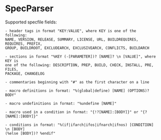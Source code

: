 # SpecParser

Supported specfile fields:

    - header tags in format "KEY:VALUE", where KEY is one of the following:
    NAME, VERSION, RELEASE, SUMMARY, LICENSE, URL, BUILDREQUIRES, REQUIRES, PREFIX,
    GROUP, BUILDROOT, EXCLUDEARCH, EXCLUSIVEARCH, CONFLICTS, BUILDARCH

    - sections in format "%KEY (-[PARAMETER])? [NAME]? \n [VALUE]", where KEY is
    one of the following: DESCRIPTION, PREP, BUILD, CHECK, INSTALL, PRE, FILES, 
    PACKAGE, CHANGELOG

    - commentaries beginning with "#" as the first character on a line

    - macro definitions in format: "%(global|define) [NAME] (OPTIONS)? BODY"

    - macro undefinitions in format: "%undefine [NAME]"
    
    - macro used in a condition in format: "{!?[NAME]:[BODY]}" or "{?[NAME]:[BODY]}"

    - conditions in format: "%(if|ifarch|ifos|ifnarch|ifnos) [CONDITION] \n [BODY]
    (%else [BODY])? %endif"
    